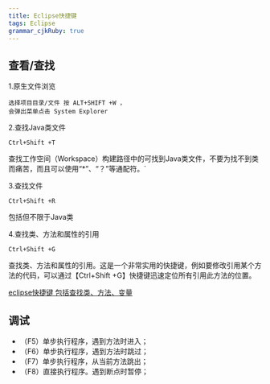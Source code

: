 ```yaml
---
title: Eclipse快捷键
tags: Eclipse
grammar_cjkRuby: true
---
```

## 查看/查找
1.原生文件浏览
```
选择项目目录/文件 按 ALT+SHIFT +W ，
会弹出菜单点击 System Explorer
```

2.查找Java类文件
```
Ctrl+Shift +T     
```
查找工作空间（Workspace）构建路径中的可找到Java类文件，不要为找不到类而痛苦，而且可以使用“*”、“？”等通配符。`
  
3.查找文件
```
Ctrl+Shift +R
```
包括但不限于Java类

4.查找类、方法和属性的引用
```
Ctrl+Shift +G
```

 查找类、方法和属性的引用。这是一个非常实用的快捷键，例如要修改引用某个方法的代码，可以通过【Ctrl+Shift +G】快捷键迅速定位所有引用此方法的位置。
 
 [eclipse快捷键 包括查找类、方法、变量](http://blog.csdn.net/chushoutaizhong/article/details/51997929)
 
 ## 调试
 
* （F5）单步执行程序，遇到方法时进入；
* （F6）单步执行程序，遇到方法时跳过；
* （F7）单步执行程序，从当前方法跳出；
* （F8）直接执行程序。遇到断点时暂停；

